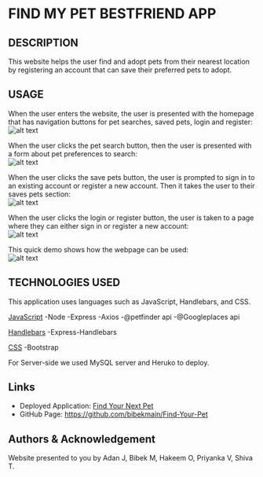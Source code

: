 # FIND MY PET BESTFRIEND APP

## DESCRIPTION
This website helps the user find and adopt pets from their nearest location by registering an account that can save their preferred pets to adopt. 

## USAGE 
When the user enters the website, the user is presented with the homepage that has navigation buttons for pet searches, saved pets, login and register:  
![alt text](https://github.com/bibekmain/Find-Your-Pet/blob/acd9497f527893ce820536018ac4318a9bb42066/public/images/SS1.png)

When the user clicks the pet search button, then the user is presented with a form about pet preferences to search:  
![alt text](https://github.com/bibekmain/Find-Your-Pet/blob/acd9497f527893ce820536018ac4318a9bb42066/public/images/SS2.png)

When the user clicks the save pets button, the user is prompted to sign in to an existing account or register a new account. Then it takes the user to their saves pets section:  
![alt text](https://github.com/bibekmain/Find-Your-Pet/blob/068d131fbd4db103b64b7779325b6c55a1bbccbd/Screenshot%202023-07-06%20193752.png)

When the user clicks the login or register button, the user is taken to a page where they can either sign in or register a new account:  
![alt text](https://github.com/bibekmain/Find-Your-Pet/blob/acd9497f527893ce820536018ac4318a9bb42066/public/images/SS3.png)

This quick demo shows how the webpage can be used:  
![alt text](https://github.com/bibekmain/Find-Your-Pet/blob/41216c9bce5eeca534b491ec09e1f5a02449465c/public/images/App-Demo.gif)

## TECHNOLOGIES USED
This application uses languages such as JavaScript, Handlebars, and CSS.  

<ins>JavaScript</ins>
-Node
-Express
-Axios
-@petfinder api
-@Googleplaces api

<ins>Handlebars</ins>
-Express-Handlebars

<ins>CSS</ins>
-Bootstrap 

For Server-side we used MySQL server and Heruko to deploy. 

## Links
* Deployed Application: [Find Your Next Pet](https://find-your-pet-f291172b2d8b.herokuapp.com/)
* GitHub Page: https://github.com/bibekmain/Find-Your-Pet

## Authors & Acknowledgement
Website presented to you by Adan J, Bibek M, Hakeem O, Priyanka V, Shiva T.
